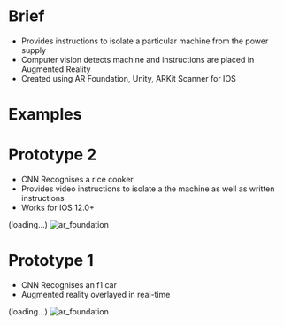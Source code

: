 # Brief
- Provides instructions to isolate a particular machine from the power supply
- Computer vision detects machine and instructions are placed in Augmented Reality
- Created using AR Foundation, Unity, ARKit Scanner for IOS

# Examples

# Prototype 2
- CNN Recognises a rice cooker
- Provides video instructions to isolate a the machine as well as written instructions
- Works for IOS 12.0+

(loading...)
![ar_foundation](demo.gif)

# Prototype 1
- CNN Recognises an f1 car
- Augmented reality overlayed in real-time

(loading...)
![ar_foundation](f1_demo.gif)

